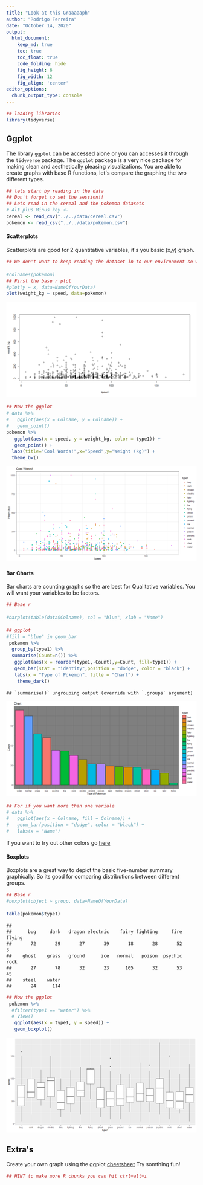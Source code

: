 ```yaml
---
title: "Look at this Graaaaaph"
author: "Rodrigo Ferreira"
date: "October 14, 2020"
output:
  html_document:  
    keep_md: true
    toc: true
    toc_float: true
    code_folding: hide
    fig_height: 6
    fig_width: 12
    fig_align: 'center'
editor_options: 
  chunk_output_type: console
---
```




```r
## loading libraries
library(tidyverse)
```

## Ggplot 

The library `ggplot` can be accessed alone or you can accesses it through the `tidyverse` package. The `ggplot` package is a very nice package for making clean and aesthetically pleasing visualizations. You are able to create graphs with base R functions, let's compare the graphing the two different types. 




```r
## lets start by reading in the data 
## Don't forget to set the session!!
## Lets read in the cereal and the pokemon datasets
# Alt plus Minus key <- 
cereal <- read_csv("../../data/cereal.csv")
pokemon <- read_csv("../../data/pokemon.csv")
```

#### Scatterplots 
 
Scatterplots are good for 2 quantitative variables, it's you basic (x,y) graph. 


```r
## We don't want to keep reading the dataset in to our environment so we're going to graph in this chunk.

#colnames(pokemon)
## First the base r plot 
#plot(y ~ x, data=NameOfYourData)
plot(weight_kg ~ speed, data=pokemon)
```

![](Look_at_this_graaaaph_files/figure-html/unnamed-chunk-3-1.png)<!-- -->

```r
## Now the ggplot
# data %>% 
#   ggplot(aes(x = Colname, y = Colname)) +
#   geom_point()
pokemon %>% 
   ggplot(aes(x = speed, y = weight_kg, color = type1)) +
   geom_point() +
  labs(title="Cool Words!",x="Speed",y="Weight (kg)") +
  theme_bw()
```

![](Look_at_this_graaaaph_files/figure-html/unnamed-chunk-3-2.png)<!-- -->


#### Bar Charts 

Bar charts are counting graphs so the are best for Qualitative variables. You will want your variables to be factors.



```r
## Base r

#barplot(table(data$Colname), col = "blue", xlab = "Name")

## ggplot 
#fill = "blue" in geom_bar
 pokemon %>%
  group_by(type1) %>%
  summarise(Count=n()) %>%
   ggplot(aes(x = reorder(type1,-Count),y=Count, fill=type1)) +
   geom_bar(stat = "identity",position = "dodge", color = "black") +
   labs(x = "Type of Pokemon", title = "Chart") +
    theme_dark()
```

```
## `summarise()` ungrouping output (override with `.groups` argument)
```

![](Look_at_this_graaaaph_files/figure-html/unnamed-chunk-4-1.png)<!-- -->

```r
## For if you want more than one variale 
# data %>%
#   ggplot(aes(x = Colname, fill = Colname)) +
#   geom_bar(position = "dodge", color = "black") +
#   labs(x = "Name")
```

If you want to try out other colors go [here](http://www.stat.columbia.edu/~tzheng/files/Rcolor.pdf)

#### Boxplots

Boxplots are a great way to depict the basic five-number summary graphically. So its good for comparing distributions between different groups.


```r
## Base r
#boxplot(object ~ group, data=NameOfYourData)

table(pokemon$type1)
```

```
## 
##      bug     dark   dragon electric    fairy fighting     fire   flying 
##       72       29       27       39       18       28       52        3 
##    ghost    grass   ground      ice   normal   poison  psychic     rock 
##       27       78       32       23      105       32       53       45 
##    steel    water 
##       24      114
```

```r
## Now the ggplot
 pokemon %>% 
  #filter(type1 == "water") %>%
  # View()
   ggplot(aes(x = type1, y = speed)) +
   geom_boxplot()
```

![](Look_at_this_graaaaph_files/figure-html/unnamed-chunk-5-1.png)<!-- -->



## Extra's 

Create your own graph using the ggplot [cheetsheet](https://rstudio.com/wp-content/uploads/2015/03/ggplot2-cheatsheet.pdf)
Try somthing fun! 



```r
## HINT to make more R chunks you can hit ctrl+alt+i
```



